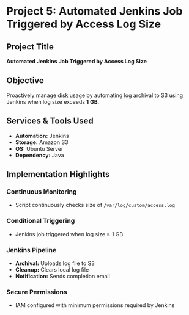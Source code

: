 # Project 5: Automated Jenkins Job Triggered by Access Log Size

## Project Title
**Automated Jenkins Job Triggered by Access Log Size**

## Objective
Proactively manage disk usage by automating log archival to S3 using Jenkins when log size exceeds **1 GB**.

## Services & Tools Used
- **Automation:** Jenkins
- **Storage:** Amazon S3
- **OS:** Ubuntu Server
- **Dependency:** Java

## Implementation Highlights

### Continuous Monitoring
- Script continuously checks size of `/var/log/custom/access.log`

### Conditional Triggering
- Jenkins job triggered when log size ≥ 1 GB

### Jenkins Pipeline
- **Archival:** Uploads log file to S3
- **Cleanup:** Clears local log file
- **Notification:** Sends completion email

### Secure Permissions
- IAM configured with minimum permissions required by Jenkins
